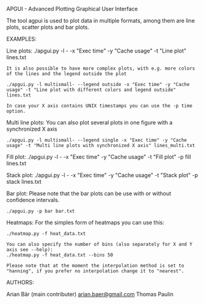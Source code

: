 APGUI  - Advanced Plotting Graphical User Interface

The tool agpui is used to plot data in multiple formats, among them are line plots, scatter plots and bar plots.

EXAMPLES:

Line plots:
	./apgui.py -l - -x "Exec time" -y "Cache usage" -t "Line plot" lines.txt

	It is also possible to have more complex plots, with e.g. more colors of the lines and the legend outside the plot

	./apgui.py -l multismall- --legend outside -x "Exec time" -y "Cache usage" -t "Line plot with different colors and legend outside" lines.txt	

	In case your X axis contains UNIX timestamps you can use the -p time option.


Multi line plots:
	You can also plot several plots in one figure with a synchronized X axis

	./apgui.py -l multismall- --legend single -x "Exec time" -y "Cache usage" -t "Multi line plots with synchronized X axis" lines_multi.txt	



Fill plot:
	./apgui.py -l - -x "Exec time" -y "Cache usage" -t "Fill plot" -p fill lines.txt


Stack plot:
	./apgui.py -l - -x "Exec time" -y "Cache usage" -t "Stack plot" -p stack lines.txt


Bar plot:
	Please note that the bar plots can be use with or without confidence intervals.

	./apgui.py -p bar bar.txt


Heatmaps:
	For the simples form of heatmaps you can use this:

	./heatmap.py -f heat_data.txt

	You can also specify the number of bins (also separately for X and Y axis see --help):
	./heatmap.py -f heat_data.txt --bins 50

	Please note that at the moment the interpolation method is set to "hanning", if you prefer no interpolation change it to "nearest".


AUTHORS:

Arian Bär (main contributer) arian.baer@gmail.com 
Thomas Paulin